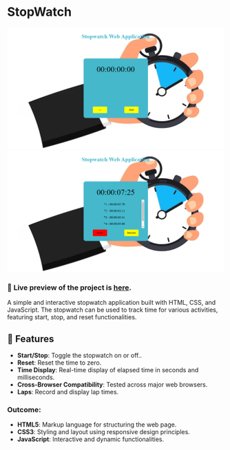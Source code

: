 # StopWatch

![Preview](preview1.png)
![Preview](preview2.png)


### 🔗 **Live preview** of the project is [here](https://gowtham6477.github.io/PRODIGY_WD_01_Responsive_landing_page/).
A simple and interactive stopwatch application built with HTML, CSS, and JavaScript. The stopwatch can be used to track time for various activities, featuring start, stop, and reset functionalities.

## 🚀 Features

- **Start/Stop**: Toggle the stopwatch on or off..
- **Reset**: Reset the time to zero.
- **Time Display**: Real-time display of elapsed time in seconds and milliseconds.
- **Cross-Browser Compatibility**: Tested across major web browsers.
- **Laps**: Record and display lap times.

### **Outcome:**
- **HTML5**: Markup language for structuring the web page.
- **CSS3**: Styling and layout using responsive design principles.
- **JavaScript**: Interactive and dynamic functionalities.